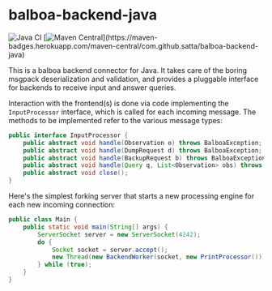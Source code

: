 # balboa-backend-java

![Java CI](https://github.com/satta/balboa-backend-java/workflows/Java%20CI/badge.svg)
[![Maven Central](https://maven-badges.herokuapp.com/maven-central/com.github.satta/balboa-backend-java/badge.svg?)](https://maven-badges.herokuapp.com/maven-central/com.github.satta/balboa-backend-java)

This is a balboa backend connector for Java. It takes care of the boring msgpack
deserialization and validation, and provides a pluggable interface for backends
to receive input and answer queries.

Interaction with the frontend(s) is done via code implementing the `InputProcessor`
interface, which is called for each incoming message.
The methods to be implemented refer to the various message types:

```Java
public interface InputProcessor {
    public abstract void handle(Observation o) throws BalboaException;
    public abstract void handle(DumpRequest d) throws BalboaException;
    public abstract void handle(BackupRequest b) throws BalboaException;
    public abstract void handle(Query q, List<Observation> obs) throws BalboaException;
    public abstract void close();
}
```

Here's the simplest forking server that starts a new processing engine for each new incoming connection:

```Java
public class Main {
    public static void main(String[] args) {
        ServerSocket server = new ServerSocket(4242);
        do {
            Socket socket = server.accept();
            new Thread(new BackendWorker(socket, new PrintProcessor())).start();
        } while (true);
    }
}
```
